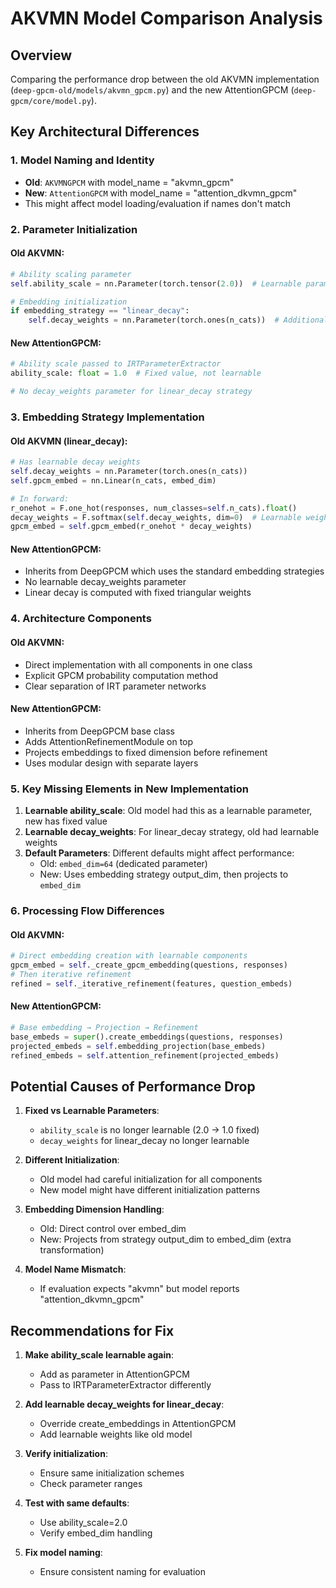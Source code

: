 # AKVMN Model Comparison Analysis

## Overview
Comparing the performance drop between the old AKVMN implementation (`deep-gpcm-old/models/akvmn_gpcm.py`) and the new AttentionGPCM (`deep-gpcm/core/model.py`).

## Key Architectural Differences

### 1. Model Naming and Identity
- **Old**: `AKVMNGPCM` with model_name = "akvmn_gpcm"
- **New**: `AttentionGPCM` with model_name = "attention_dkvmn_gpcm"
- This might affect model loading/evaluation if names don't match

### 2. Parameter Initialization

#### Old AKVMN:
```python
# Ability scaling parameter
self.ability_scale = nn.Parameter(torch.tensor(2.0))  # Learnable parameter

# Embedding initialization
if embedding_strategy == "linear_decay":
    self.decay_weights = nn.Parameter(torch.ones(n_cats))  # Additional learnable weights
```

#### New AttentionGPCM:
```python
# Ability scale passed to IRTParameterExtractor
ability_scale: float = 1.0  # Fixed value, not learnable

# No decay_weights parameter for linear_decay strategy
```

### 3. Embedding Strategy Implementation

#### Old AKVMN (linear_decay):
```python
# Has learnable decay weights
self.decay_weights = nn.Parameter(torch.ones(n_cats))
self.gpcm_embed = nn.Linear(n_cats, embed_dim)

# In forward:
r_onehot = F.one_hot(responses, num_classes=self.n_cats).float()
decay_weights = F.softmax(self.decay_weights, dim=0)  # Learnable weights
gpcm_embed = self.gpcm_embed(r_onehot * decay_weights)
```

#### New AttentionGPCM:
- Inherits from DeepGPCM which uses the standard embedding strategies
- No learnable decay_weights parameter
- Linear decay is computed with fixed triangular weights

### 4. Architecture Components

#### Old AKVMN:
- Direct implementation with all components in one class
- Explicit GPCM probability computation method
- Clear separation of IRT parameter networks

#### New AttentionGPCM:
- Inherits from DeepGPCM base class
- Adds AttentionRefinementModule on top
- Projects embeddings to fixed dimension before refinement
- Uses modular design with separate layers

### 5. Key Missing Elements in New Implementation

1. **Learnable ability_scale**: Old model had this as a learnable parameter, new has fixed value
2. **Learnable decay_weights**: For linear_decay strategy, old had learnable weights
3. **Default Parameters**: Different defaults might affect performance:
   - Old: `embed_dim=64` (dedicated parameter)
   - New: Uses embedding strategy output_dim, then projects to `embed_dim`

### 6. Processing Flow Differences

#### Old AKVMN:
```python
# Direct embedding creation with learnable components
gpcm_embed = self._create_gpcm_embedding(questions, responses)
# Then iterative refinement
refined = self._iterative_refinement(features, question_embeds)
```

#### New AttentionGPCM:
```python
# Base embedding → Projection → Refinement
base_embeds = super().create_embeddings(questions, responses)
projected_embeds = self.embedding_projection(base_embeds)
refined_embeds = self.attention_refinement(projected_embeds)
```

## Potential Causes of Performance Drop

1. **Fixed vs Learnable Parameters**:
   - `ability_scale` is no longer learnable (2.0 → 1.0 fixed)
   - `decay_weights` for linear_decay no longer learnable

2. **Different Initialization**:
   - Old model had careful initialization for all components
   - New model might have different initialization patterns

3. **Embedding Dimension Handling**:
   - Old: Direct control over embed_dim
   - New: Projects from strategy output_dim to embed_dim (extra transformation)

4. **Model Name Mismatch**:
   - If evaluation expects "akvmn" but model reports "attention_dkvmn_gpcm"

## Recommendations for Fix

1. **Make ability_scale learnable again**:
   - Add as parameter in AttentionGPCM
   - Pass to IRTParameterExtractor differently

2. **Add learnable decay_weights for linear_decay**:
   - Override create_embeddings in AttentionGPCM
   - Add learnable weights like old model

3. **Verify initialization**:
   - Ensure same initialization schemes
   - Check parameter ranges

4. **Test with same defaults**:
   - Use ability_scale=2.0
   - Verify embed_dim handling

5. **Fix model naming**:
   - Ensure consistent naming for evaluation